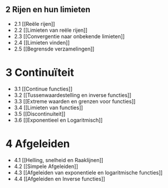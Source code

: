 ## 2 Rijen en hun limieten 
- 2.1 [[Reële rijen]]
- 2.2 [[Limieten van reële rijen]]
- 2.3 [[Convergentie naar onbekende limieten]]
- 2.4 [[Limieten vinden]]
- 2.5 [[Begrensde verzamelingen]]
# 3 Continuïteit
- 3.1 [[Continue functies]]
- 3.2 [[Tussenwaardestelling en inverse functies]]
- 3.3 [[Extreme waarden en grenzen voor functies]]
- 3.4 [[Limieten van functies]]
- 3.5 [[Discontinuiteit]]
- 3.6 [[Exponentieel en Logaritmisch]]
# 4 Afgeleiden
- 4.1 [[Helling, snelheid en Raaklijnen]]
- 4.2 [[Simpele Afgeleiden]]
- 4.3 [[Afgeleiden van exponentiele en logaritmische functies]]
- 4.4 [[Afgeleiden en Inverse functies]]





